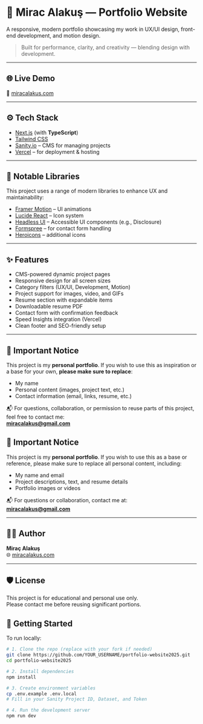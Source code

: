 # 💼 Mirac Alakuş — Portfolio Website

A responsive, modern portfolio showcasing my work in UX/UI design, front-end development, and motion design.

> Built for performance, clarity, and creativity — blending design with development.

---

## 🌐 Live Demo

🔗 [miracalakus.com](https://miracalakus.com)

---

## ⚙️ Tech Stack

- [Next.js](https://nextjs.org/) (with **TypeScript**)
- [Tailwind CSS](https://tailwindcss.com/)
- [Sanity.io](https://www.sanity.io/) – CMS for managing projects
- [Vercel](https://vercel.com/) – for deployment & hosting

---

## 🧰 Notable Libraries

This project uses a range of modern libraries to enhance UX and maintainability:

- [Framer Motion](https://www.framer.com/motion/) – UI animations
- [Lucide React](https://lucide.dev/) – Icon system
- [Headless UI](https://headlessui.dev/) – Accessible UI components (e.g., Disclosure)
- [Formspree](https://formspree.io/) – for contact form handling
- [Heroicons](https://heroicons.com/) – additional icons

---

## ✨ Features

- CMS-powered dynamic project pages
- Responsive design for all screen sizes
- Category filters (UX/UI, Development, Motion)
- Project support for images, video, and GIFs
- Resume section with expandable items
- Downloadable resume PDF
- Contact form with confirmation feedback
- Speed Insights integration (Vercel)
- Clean footer and SEO-friendly setup

---

## 📌 Important Notice

This project is my **personal portfolio**. If you wish to use this as inspiration or a base for your own, **please make sure to replace**:

- My name
- Personal content (images, project text, etc.)
- Contact information (email, links, resume, etc.)

📬 For questions, collaboration, or permission to reuse parts of this project, feel free to contact me:  
**miracalakus@gmail.com**

## 📌 Important Notice

This project is my **personal portfolio**. If you wish to use this as a base or reference, please make sure to replace all personal content, including:

- My name and email
- Project descriptions, text, and resume details
- Portfolio images or videos

📬 For questions or collaboration, contact me at:  
**miracalakus@gmail.com**

---

## 👨‍💻 Author

**Miraç Alakuş**   
🌐 [miracalakus.com](https://miracalakus.com)

---

## 🛡 License

This project is for educational and personal use only.  
Please contact me before reusing significant portions.

## 🚀 Getting Started

To run locally:

```bash
# 1. Clone the repo (replace with your fork if needed)
git clone https://github.com/YOUR_USERNAME/portfolio-website2025.git
cd portfolio-website2025

# 2. Install dependencies
npm install

# 3. Create environment variables
cp .env.example .env.local
# Fill in your Sanity Project ID, Dataset, and Token

# 4. Run the development server
npm run dev
